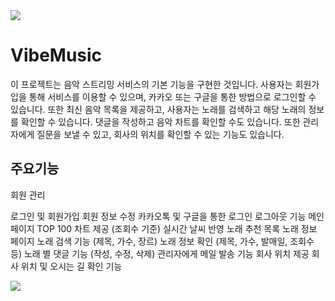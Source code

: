 
<img src="https://capsule-render.vercel.app/api?type=waving&color=BDBDC8&height=150&section=header" />

# VibeMusic


이 프로젝트는 음악 스트리밍 서비스의 기본 기능을 구현한 것입니다.
사용자는 회원가입을 통해 서비스를 이용할 수 있으며, 
카카오 또는 구글을 통한 방법으로 로그인할 수 있습니다. 
또한 최신 음악 목록을 제공하고, 
사용자는 노래를 검색하고 해당 노래의 정보를 확인할 수 있습니다. 
댓글을 작성하고 음악 차트를 확인할 수도 있습니다. 
또한 관리자에게 질문을 보낼 수 있고, 
회사의 위치를 확인할 수 있는 기능도 있습니다.

## 주요기능

회원 관리

로그인 및 회원가입
회원 정보 수정
카카오톡 및 구글을 통한 로그인
로그아웃 기능
메인 페이지
TOP 100 차트 제공 (조회수 기준)
실시간 날씨 반영 노래 추천 목록
노래 정보 페이지
노래 검색 기능 (제목, 가수, 장르)
노래 정보 확인 (제목, 가수, 발매일, 조회수 등)
노래 별 댓글 기능 (작성, 수정, 삭제)
관리자에게 메일 발송 기능
회사 위치 제공
회사 위치 및 오시는 길 확인 기능




<img src="https://capsule-render.vercel.app/api?type=waving&color=BDBDC8&height=150&section=footer" />
